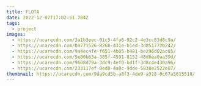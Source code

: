 ```yaml
---
title: FLOTA
date: 2022-12-07T17:02:51.784Z
tags:
  - project
images:
  - https://ucarecdn.com/3a1b3eec-01c5-4fa6-92c2-4e3cc83d8c9a/
  - https://ucarecdn.com/0a771526-826b-431e-b1ed-3d851772b242/
  - https://ucarecdn.com/9a4ec4fe-f651-4b05-b481-be296d02ac85/
  - https://ucarecdn.com/5e00b63a-385f-4591-8152-48d8ea0aa39d/
  - https://ucarecdn.com/9608d79a-3dc9-4ef0-bd1f-3d8c4e430a96/
  - https://ucarecdn.com/233117ef-0ed0-4a8c-9dde-5838e2522e87/
thumbnail: https://ucarecdn.com/9da9cd5b-a8f3-4de9-a318-0c67a5615518/
---
```

